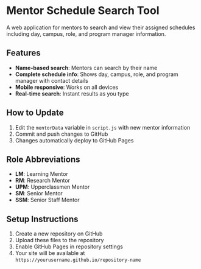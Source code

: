 # Mentor Schedule Search Tool

A web application for mentors to search and view their assigned schedules including day, campus, role, and program manager information.

## Features

- **Name-based search**: Mentors can search by their name
- **Complete schedule info**: Shows day, campus, role, and program manager with contact details
- **Mobile responsive**: Works on all devices
- **Real-time search**: Instant results as you type

## How to Update

1. Edit the `mentorData` variable in `script.js` with new mentor information
2. Commit and push changes to GitHub
3. Changes automatically deploy to GitHub Pages

## Role Abbreviations

- **LM**: Learning Mentor
- **RM**: Research Mentor
- **UPM**: Upperclassmen Mentor
- **SM**: Senior Mentor
- **SSM**: Senior Staff Mentor

## Setup Instructions

1. Create a new repository on GitHub
2. Upload these files to the repository
3. Enable GitHub Pages in repository settings
4. Your site will be available at `https://yourusername.github.io/repository-name`
